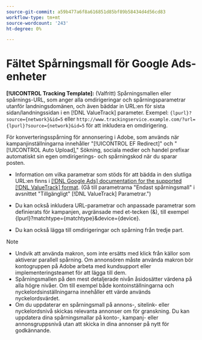 ```yaml
---
source-git-commit: a59b477a6f8a616851d85bf89b58434d4d56cd83
workflow-type: tm+mt
source-wordcount: '243'
ht-degree: 0%

---
```

# Fältet Spårningsmall för Google Ads-enheter

<!-- Search CRUD and bulk edit of Google entity settings -->

**[!UICONTROL Tracking Template]:** (Valfritt) Spårningsmallen eller spårnings-URL, som anger alla omdirigeringar och spårningsparametrar utanför landningsdomänen, och även bäddar in URL:en för sista sidan/landningssidan i en [!DNL ValueTrack] parameter. Exempel: `{lpurl}?source={network}&id=5` eller `http://www.trackingservice.example.com/?url={lpurl}?source={network}&id=5` för att inkludera en omdirigering.

För konverteringsspårning för annonsering i Adobe, som används när kampanjinställningarna innehåller &quot;[!UICONTROL EF Redirect]&quot; och &quot;[!UICONTROL Auto Upload],&quot; Sökning, sociala medier och handel prefixar automatiskt sin egen omdirigerings- och spårningskod när du sparar posten.

* Information om vilka parametrar som stöds för att bädda in den slutliga URL:en finns i [[!DNL Google Ads] documentation for the supported [!DNL ValueTrack] format](https://support.google.com/google-ads/answer/6305348). (Gå till parametrarna &quot;Endast spårningsmall&quot; i avsnittet &quot;Tillgängligt&quot; [!DNL ValueTrack] Parametrar.&quot;)

* Du kan också inkludera URL-parametrar och anpassade parametrar som definierats för kampanjen, avgränsade med et-tecken (&amp;), till exempel {lpurl}?matchtype={matchtype}&amp;device={device}.

* Du kan också lägga till omdirigeringar och spårning från tredje part.

>[!NOTE]
>
>* Undvik att använda makron, som inte ersätts med klick från källor som aktiverar parallell spårning. Om annonsören måste använda makron bör kontogruppen på Adobe arbeta med kundsupport eller implementeringsteamet för att lägga till dem.
>* Spårningsmallen på den mest detaljerade nivån åsidosätter värdena på alla högre nivåer. Om till exempel både kontoinställningarna och nyckelordsinställningarna innehåller ett värde används nyckelordsvärdet.
>* Om du uppdaterar en spårningsmall på annons-, sitelink- eller nyckelordsnivå skickas relevanta annonser om för granskning. Du kan uppdatera dina spårningsmallar på konto-, kampanj- eller annonsgruppsnivå utan att skicka in dina annonser på nytt för godkännande.
